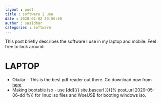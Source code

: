 ```yaml
---
layout : post
title : software I use
date : 2020-02-02 20:50:50
author : sasidhar
categories : software
---
```

This post briefly describes the software I use in my laptop and mobile. Feel free to look around.

# LAPTOP

* Okular - This is the best pdf reader out there. Go download now from [here](https://okular.kde.org/)
* Making bootable iso - use [dd]({{ site.baseurl }}({% post_url 2020-05-06-dd %}) for linux iso files and WoeUSB for booting windows iso.
